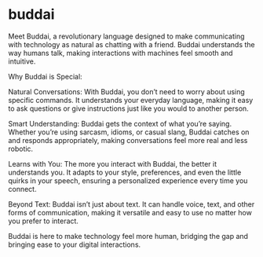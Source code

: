 # buddai
Meet Buddai, a revolutionary language designed to make communicating with technology as natural as chatting with a friend. Buddai understands the way humans talk, making interactions with machines feel smooth and intuitive.

Why Buddai is Special:

Natural Conversations: With Buddai, you don’t need to worry about using specific commands. It understands your everyday language, making it easy to ask questions or give instructions just like you would to another person.

Smart Understanding: Buddai gets the context of what you’re saying. Whether you’re using sarcasm, idioms, or casual slang, Buddai catches on and responds appropriately, making conversations feel more real and less robotic.

Learns with You: The more you interact with Buddai, the better it understands you. It adapts to your style, preferences, and even the little quirks in your speech, ensuring a personalized experience every time you connect.

Beyond Text: Buddai isn’t just about text. It can handle voice, text, and other forms of communication, making it versatile and easy to use no matter how you prefer to interact.

Buddai is here to make technology feel more human, bridging the gap and bringing ease to your digital interactions.
